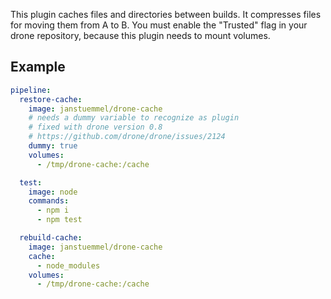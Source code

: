 
This plugin caches files and directories between builds. It compresses files for moving them from A to B. You must enable the "Trusted" flag in your drone repository, because this plugin needs to mount volumes.

## Example

```yml
pipeline:
  restore-cache:
    image: janstuemmel/drone-cache
    # needs a dummy variable to recognize as plugin
    # fixed with drone version 0.8
    # https://github.com/drone/drone/issues/2124
    dummy: true
    volumes:
      - /tmp/drone-cache:/cache

  test:
    image: node
    commands:
      - npm i
      - npm test

  rebuild-cache:
    image: janstuemmel/drone-cache
    cache:
      - node_modules
    volumes:
      - /tmp/drone-cache:/cache
```
